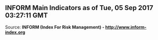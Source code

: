 ## INFORM Main Indicators as of Tue, 05 Sep 2017 03:27:11 GMT

Source: **INFORM (Index For Risk Management) - http://www.inform-index.org**